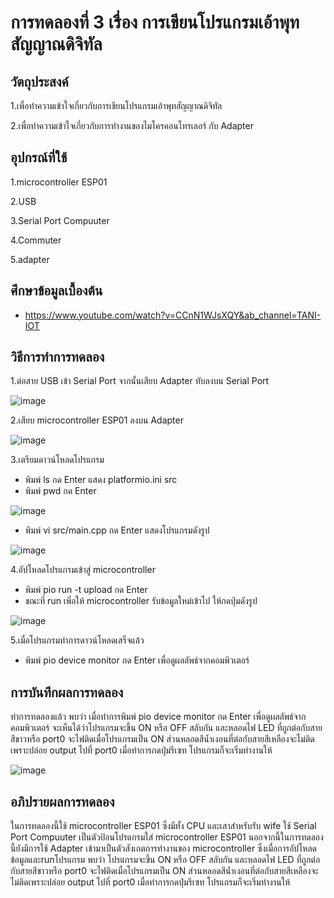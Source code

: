 # การทดลองที่ 3 เรื่อง การเขียนโปรแกรมเอ้าพุทสัญญาณดิจิทัล
## วัตถุประสงค์
1.เพื่อทำความเข้าใจเกี่ยวกับการเขียนโปรแกรมเอ้าพุทสัญญาณดิจิทัล

2.เพื่อทำความเข้าใจเกี่ยวกับการทำงานของไมโครคอนโทรเลอร์ กับ Adapter

## อุปกรณ์ที่ใช้ 
1.microcontroller ESP01

2.USB

3.Serial Port Compuuter

4.Commuter

5.adapter

## ศึกษาข้อมูลเบื้องต้น
* https://www.youtube.com/watch?v=CCnN1WJsXQY&ab_channel=TANI-IOT

## วิธีการทำการทดลอง
1.ต่อสาย USB เข้า Serial Port จากนั้นเสียบ Adapter ทับลงบน Serial Port

![image](https://user-images.githubusercontent.com/80879788/112347789-c1236600-8cf9-11eb-86db-a88de73a826b.png)

2.เสียบ microcontroller ESP01 ลงบน Adapter

![image](https://user-images.githubusercontent.com/80879788/112348112-1a8b9500-8cfa-11eb-9a3d-aa04c43143b6.png)

3.เตรียมดาวน์โหลดโปรแกรม
  * พิมพ์ ls กด Enter แสดง platformio.ini src
  * พิมพ์ pwd กด Enter

![image](https://user-images.githubusercontent.com/80879788/112354866-b2d84880-8cff-11eb-9cc4-10073d46a679.png)
  
  * พิมพ์ vi src/main.cpp กด Enter แสดงโปรแกรมดังรูป

![image](https://user-images.githubusercontent.com/80879788/112355130-f16e0300-8cff-11eb-9ac2-f8b57ca0a611.png)

4.อัปโหลดโปรแกรมเข้าสู่ microcontroller
  * พิมพ์ pio run -t upload กด Enter
  * ขณะที่ run เพิ่อให้ microcontroller รับข้อมูลใหม่เข้าไป ให้กดปุ่มดังรูป
  
![image](https://user-images.githubusercontent.com/80879788/112356324-14e57d80-8d01-11eb-8933-16e3e6031db3.png)

5.เมื่อโปรแกรมทำการดาวน์โหลดเสร็จแล้ว
  * พิมพ์ pio device monitor กด Enter เพื่อดูผลลัพธ์จากคอมพิวเตอร์

## การบันทึกผลการทดลอง
ทำการทดลองแล้ว พบว่า เมื่อทำการพิมพ์ pio device monitor กด Enter เพื่อดูผลลัพธ์จากคอมพิวเตอร์ จะเห็นได้ว่าโปรแกรมจะขึ้น ON หรือ OFF สลับกัน และหลอดไฟ LED ที่ถูกต่อกับสายสีขาวหรือ port0 จะไฟติดเมื่อโปรแกรมเป็น ON ส่วนหลอดสีน้ำเงอนที่ต่อกับสายสีเหลืองจะไม่ติดเพราะปล่อย output ไปที่ port0 เมื่อทำการกดปุ่มรีเซท โปรแกรมก็จะเริ่มทำงานให้

![image](https://user-images.githubusercontent.com/80879788/112356970-b076ee00-8d01-11eb-8df2-ae989d0a6ddd.png)

## อภิปรายผลการทดลอง
ในการทดลองนี้ใช้ microcontroller ESP01 ซึ่งมีทั้ง CPU และเสาสำหรับรับ wife ใช้ Serial Port Compuuter เป็นตัวป้อนโปรแกรมใส่ microcontroller ESP01 นอกจากนี้ในการทดลองนี้ยังมีการใช้ Adapter เข้ามาเป็นตัวสังเกตการทำงานของ microcontroller ซึ่งเมื่อการอัปโหลดข้อมูลและrunโปรแกรม พบว่า โปรแกรมจะขึ้น ON หรือ OFF สลับกัน และหลอดไฟ LED ที่ถูกต่อกับสายสีขาวหรือ port0 จะไฟติดเมื่อโปรแกรมเป็น ON ส่วนหลอดสีน้ำเงอนที่ต่อกับสายสีเหลืองจะไม่ติดเพราะปล่อย output ไปที่ port0 เมื่อทำการกดปุ่มรีเซท โปรแกรมก็จะเริ่มทำงานให้
